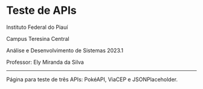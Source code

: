 # Teste de APIs

Instituto Federal do Piauí

Campus Teresina Central

Análise e Desenvolvimento de Sistemas 2023.1

Professor: Ely Miranda da Silva

---

Página para teste de três APIs: PokéAPI, ViaCEP e JSONPlaceholder.
